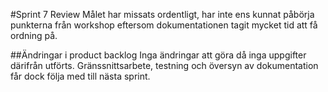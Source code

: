 #Sprint 7 Review
Målet har missats ordentligt, har inte ens kunnat påbörja punkterna från workshop eftersom dokumentationen tagit mycket tid att få ordning på.

##Ändringar i product backlog
Inga ändringar att göra då inga uppgifter därifrån utförts. Gränssnittsarbete, testning och översyn av dokumentation får dock följa med till nästa sprint.